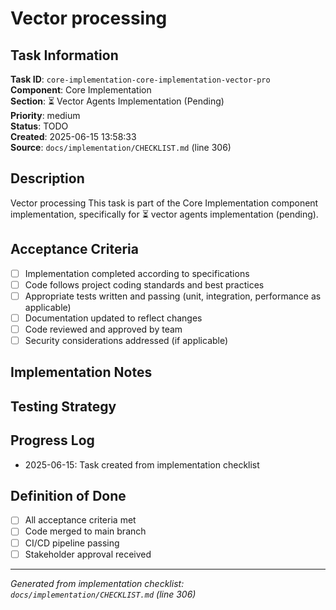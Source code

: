 # Vector processing

## Task Information

**Task ID**: `core-implementation-core-implementation-vector-pro`  
**Component**: Core Implementation  
**Section**: ⏳ Vector Agents Implementation (Pending)  
**Priority**: medium  
**Status**: TODO  
**Created**: 2025-06-15 13:58:33  
**Source**: `docs/implementation/CHECKLIST.md` (line 306)  

## Description

Vector processing
This task is part of the Core Implementation component implementation, specifically for ⏳ vector agents implementation (pending).

## Acceptance Criteria

- [ ] Implementation completed according to specifications
- [ ] Code follows project coding standards and best practices
- [ ] Appropriate tests written and passing (unit, integration, performance as applicable)
- [ ] Documentation updated to reflect changes
- [ ] Code reviewed and approved by team
- [ ] Security considerations addressed (if applicable)

## Implementation Notes

<!-- Add specific implementation notes, design decisions, or technical requirements here -->

## Testing Strategy

<!-- Describe the testing approach for this task -->

## Progress Log

<!-- Add progress updates here -->
- 2025-06-15: Task created from implementation checklist

## Definition of Done

- [ ] All acceptance criteria met
- [ ] Code merged to main branch
- [ ] CI/CD pipeline passing
- [ ] Stakeholder approval received

---

*Generated from implementation checklist: `docs/implementation/CHECKLIST.md` (line 306)*
